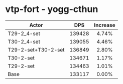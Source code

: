 # vtp-fort - yogg-cthun
| Actor | DPS | Increase |
|---|:---:|:---:|
|T29-2_4-set|139428|4.74%|
|T30-2_4-set|139055|4.46%|
|T29-2-set+T30-2-set|136849|2.80%|
|T30-2-set|134671|1.17%|
|T29-2-set|134463|1.01%|
|Base|133117|0.00%|

